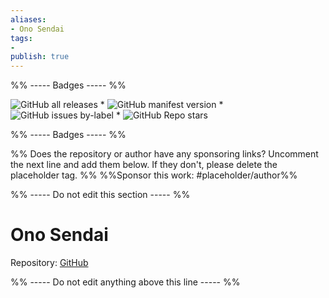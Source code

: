 ```yaml
---
aliases:
- Ono Sendai
tags: 
- 
publish: true
---
```


%% ----- Badges ----- %%

![GitHub all releases](https://img.shields.io/github/downloads/cannibalox/ono-sendai_obsdn/total?color=573E7A&logo=github&style=for-the-badge) * ![GitHub manifest version](https://img.shields.io/github/manifest-json/v/cannibalox/ono-sendai_obsdn?color=573E7A&logo=github&style=for-the-badge) * ![GitHub issues by-label](https://img.shields.io/github/issues/cannibalox/ono-sendai_obsdn/help%20wanted?color=573E7A&logo=github&style=for-the-badge) * ![GitHub Repo stars](https://img.shields.io/github/stars/cannibalox/ono-sendai_obsdn?color=573E7A&logo=github&style=for-the-badge)

%% ----- Badges ----- %%

%% Does the repository or author have any sponsoring links? Uncomment the next line and add them below. If they don't, please delete the placeholder tag. %%
%%Sponsor this work: #placeholder/author%%

%% ----- Do not edit this section ----- %%

# Ono Sendai

Repository: [GitHub](https://github.com/cannibalox/ono-sendai_obsdn)



%% ----- Do not edit anything above this line ----- %% 
